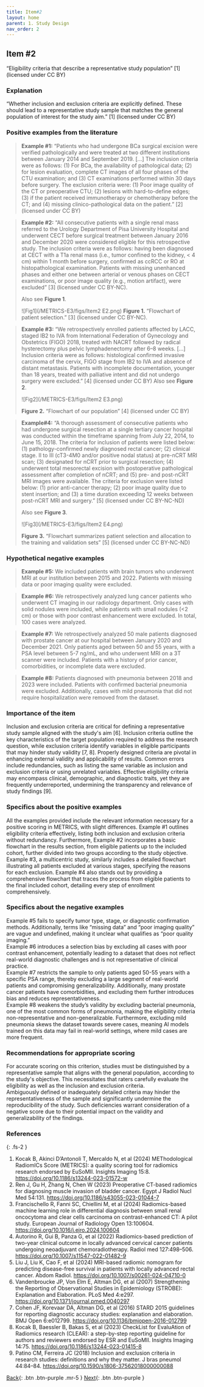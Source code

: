 ```yaml
---
title: Item#2
layout: home
parent: 1. Study Design
nav_order: 2
---
```


## Item #2
“Eligibility criteria that describe a representative study population” [1]  (licensed under CC BY)

### Explanation
“Whether inclusion and exclusion criteria are explicitly defined. These should lead to a representative study sample that matches the general population of interest for the study aim.” [1]  (licensed under CC BY)


### Positive examples from the literature
> **Example #1:** “Patients who had undergone BCa surgical excision were verified pathologically and were treated at two different institutions between January 2014 and September 2019. […] The inclusion criteria were as follows: (1) For BCa, the availability of pathological data; (2) for lesion evaluation, complete CT images of all four phases of the CTU examination; and (3) CT examinations performed within 30 days before surgery. The exclusion criteria were: (1) Poor image quality of the CT or preoperative CTU; (2) lesions with hard-to-define edges; (3) if the patient received immunotherapy or chemotherapy before the CT; and (4) missing clinico-pathological data on the patient.” [2] (licensed under CC BY)  

> **Example #2:** “All consecutive patients with a single renal mass referred to the Urology Department of Pisa University Hospital and underwent CECT before surgical treatment between January 2016 and December 2020 were considered eligible for this retrospective study. The inclusion criteria were as follows: having been diagnosed at CECT with a T1a renal mass (i.e., tumor confined to the kidney, < 4 cm) within 1 month before surgery, confirmed as ccRCC or RO at histopathological examination. Patients with missing unenhanced phases and either one between arterial or venous phases on CECT examinations, or poor image quality (e.g., motion artifact), were excluded” [3] (licensed under CC BY-NC).
>
> Also see **Figure 1**.
>
>![Fig1](/METRICS-E3/figs/Item2 E2.png) 
> **Figure 1.** “Flowchart of patient selection.” [3] (licensed under CC BY-NC).

> **Example #3:** “We retrospectively enrolled patients affected by LACC, staged IB2 to IVA from International Federation of Gynecology and Obstetrics (FIGO) 2018, treated with NACRT followed by radical hysterectomy plus pelvic lymphadenectomy after 6–8 weeks. […] Inclusion criteria were as follows: histological confirmed invasive carcinoma of the cervix, FIGO stage from IB2 to IVA and absence of distant metastasis. Patients with incomplete documentation, younger than 18 years, treated with palliative intent and did not undergo surgery were excluded.” [4] (licensed under CC BY)
> Also see **Figure 2**.
>
>![Fig2](/METRICS-E3/figs/Item2 E3.png)
>
> **Figure 2.** “Flowchart of our population” [4] (licensed under CC BY)

> **Example#4:** “A thorough assessment of consecutive patients who had undergone surgical resection at a single tertiary cancer hospital was conducted within the timeframe spanning from July 22, 2014, to June 15, 2018. The criteria for inclusion of patients were listed below: (1) pathology-confirmed newly diagnosed rectal cancer; (2) clinical stage. II to III (cT3-4M0 and/or positive nodal status) at pre-nCRT MRI scan; (3) designated for nCRT prior to surgical resection; (4) underwent total mesorectal excision with postoperative pathological assessment after completion of nCRT; and (5) pre- and post-nCRT MRI images were available. The criteria for exclusion were listed below: (1) prior anti-cancer therapy; (2) poor image quality due to stent insertion; and (3) a time duration exceeding 12 weeks between post-nCRT MRI and surgery.” [5]  (licensed under CC BY-NC-ND)
>
> Also see **Figure 3**.
>
>![Fig3](/METRICS-E3/figs/Item2 E4.png)
>
> **Figure 3.** “Flowchart summarizes patient selection and allocation to the training and validation sets” [5]  (licensed under CC BY-NC-ND)

### Hypothetical negative examples
> **Example #5:** We included patients with brain tumors who underwent MRI at our institution between 2015 and 2022. Patients with missing data or poor imaging quality were excluded.

> **Example #6:** We retrospectively analyzed lung cancer patients who underwent CT imaging in our radiology department. Only cases with solid nodules were included, while patients with small nodules (<2 cm) or those with poor contrast enhancement were excluded. In total, 100 cases were analyzed.

> **Example #7:** We retrospectively analyzed 50 male patients diagnosed with prostate cancer at our hospital between January 2020 and December 2021. Only patients aged between 50 and 55 years, with a PSA level between 5-7 ng/mL, and who underwent MRI on a 3T scanner were included. Patients with a history of prior cancer, comorbidities, or incomplete data were excluded.

> **Example #8:** Patients diagnosed with pneumonia between 2018 and 2023 were included. Patients with confirmed bacterial pneumonia were excluded. Additionally, cases with mild pneumonia that did not require hospitalization were removed from the dataset.

### Importance of the item
Inclusion and exclusion criteria are critical for defining a representative study sample aligned with the study's aim [6]. Inclusion criteria outline the key characteristics of the target population required to address the research question, while exclusion criteria identify variables in eligible participants that may hinder study validity [7, 8]. Properly designed criteria are pivotal in enhancing external validity and applicability of results. Common errors include redundancies, such as listing the same variable as inclusion and exclusion criteria or using unrelated variables. Effective eligibility criteria may encompass clinical, demographic, and diagnostic traits, yet they are frequently underreported, undermining the transparency and relevance of study findings [9].

### Specifics about the positive examples
All the examples provided include the relevant information necessary for a positive scoring in METRICS, with slight differences. Example #1 outlines eligibility criteria effectively, listing both inclusion and exclusion criteria without redundancy. Furthermore, Example #2 incorporates a basic flowchart in the results section, from eligible patients up to the included cohort, further divided into two groups according to the study objective. Example #3, a multicentric study, similarly includes a detailed flowchart illustrating all patients excluded at various stages, specifying the reasons for each exclusion. Example #4 also stands out by providing a comprehensive flowchart that traces the process from eligible patients to the final included cohort, detailing every step of enrollment comprehensively. 

### Specifics about the negative examples
Example #5 fails to specify tumor type, stage, or diagnostic confirmation methods. Additionally, terms like “missing data” and “poor imaging quality” are vague and undefined, making it unclear what qualifies as “poor quality imaging.”  
Example #6 introduces a selection bias by excluding all cases with poor contrast enhancement, potentially leading to a dataset that does not reflect real-world diagnostic challenges and is not representative of clinical practice.   
Example #7 restricts the sample to only patients aged 50-55 years with a specific PSA range, thereby excluding a large segment of real-world patients and compromising generalizability. Additionally, many prostate cancer patients have comorbidities, and excluding them further introduces bias and reduces representativeness.   
Example #8 weakens the study’s validity by excluding bacterial pneumonia, one of the most common forms of pneumonia, making the eligibility criteria non-representative and non-generalizable. Furthermore, excluding mild pneumonia skews the dataset towards severe cases, meaning AI models trained on this data may fail in real-world settings, where mild cases are more frequent.

### Recommendations for appropriate scoring
For accurate scoring on this criterion, studies must be distinguished by a representative sample that aligns with the general population, according to the study's objective. This necessitates that raters carefully evaluate the eligibility as well as the inclusion and exclusion criteria.  
Ambiguously defined or inadequately detailed criteria may hinder the representativeness of the sample and significantly undermine the reproducibility of the study. Such deficiencies warrant consideration of a negative score due to their potential impact on the validity and generalizability of the findings.

### References

{: .fs-2 }

1. 	Kocak B, Akinci D’Antonoli T, Mercaldo N, et al (2024) METhodological RadiomICs Score (METRICS): a quality scoring tool for radiomics research endorsed by EuSoMII. Insights Imaging 15:8. https://doi.org/10.1186/s13244-023-01572-w
2. 	Ren J, Gu H, Zhang N, Chen W (2023) Preoperative CT-based radiomics for diagnosing muscle invasion of bladder cancer. Egypt J Radiol Nucl Med 54:131. https://doi.org/10.1186/s43055-023-01044-7
3. 	Francischello R, Fanni SC, Chiellini M, et al (2024) Radiomics-based machine learning role in differential diagnosis between small renal oncocytoma and clear cells carcinoma on contrast-enhanced CT: A pilot study. European Journal of Radiology Open 13:100604. https://doi.org/10.1016/j.ejro.2024.100604
4. 	Autorino R, Gui B, Panza G, et al (2022) Radiomics-based prediction of two-year clinical outcome in locally advanced cervical cancer patients undergoing neoadjuvant chemoradiotherapy. Radiol med 127:498–506. https://doi.org/10.1007/s11547-022-01482-9
5. 	Liu J, Liu K, Cao F, et al (2024) MRI-based radiomic nomogram for predicting disease-free survival in patients with locally advanced rectal cancer. Abdom Radiol. https://doi.org/10.1007/s00261-024-04710-0
6. 	Vandenbroucke JP, Von Elm E, Altman DG, et al (2007) Strengthening the Reporting of Observational Studies in Epidemiology (STROBE): Explanation and Elaboration. PLoS Med 4:e297. https://doi.org/10.1371/journal.pmed.0040297
7. 	Cohen JF, Korevaar DA, Altman DG, et al (2016) STARD 2015 guidelines for reporting diagnostic accuracy studies: explanation and elaboration. BMJ Open 6:e012799. https://doi.org/10.1136/bmjopen-2016-012799
8. 	Kocak B, Baessler B, Bakas S, et al (2023) CheckList for EvaluAtion of Radiomics research (CLEAR): a step-by-step reporting guideline for authors and reviewers endorsed by ESR and EuSoMII. Insights Imaging 14:75. https://doi.org/10.1186/s13244-023-01415-8
9. 	Patino CM, Ferreira JC (2018) Inclusion and exclusion criteria in research studies: definitions and why they matter. J bras pneumol 44:84–84. https://doi.org/10.1590/s1806-37562018000000088

[Back](https://radiomic.github.io/METRICS-E3/docs/Study%20Design%20(Item%201-3)/Item%202.html){: .btn .btn-purple  .mr-5  }
[Next](https://radiomic.github.io/METRICS-E3/docs/Study%20Design%20(Item%201-3)/Item%203.html){: .btn .btn-purple   }
